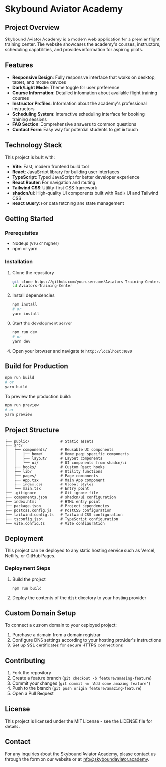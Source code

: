 # Skybound Aviator Academy

## Project Overview

Skybound Aviator Academy is a modern web application for a premier flight training center. The website showcases the academy's courses, instructors, scheduling capabilities, and provides information for aspiring pilots.

## Features

- **Responsive Design**: Fully responsive interface that works on desktop, tablet, and mobile devices
- **Dark/Light Mode**: Theme toggle for user preference
- **Course Information**: Detailed information about available flight training courses
- **Instructor Profiles**: Information about the academy's professional instructors
- **Scheduling System**: Interactive scheduling interface for booking training sessions
- **FAQ Section**: Comprehensive answers to common questions
- **Contact Form**: Easy way for potential students to get in touch

## Technology Stack

This project is built with:

- **Vite**: Fast, modern frontend build tool
- **React**: JavaScript library for building user interfaces
- **TypeScript**: Typed JavaScript for better developer experience
- **React Router**: For navigation and routing
- **Tailwind CSS**: Utility-first CSS framework
- **shadcn/ui**: High-quality UI components built with Radix UI and Tailwind CSS
- **React Query**: For data fetching and state management

## Getting Started

### Prerequisites

- Node.js (v16 or higher)
- npm or yarn

### Installation

1. Clone the repository
   ```bash
   git clone https://github.com/yourusername/Aviators-Training-Center.git
   cd Aviators-Training-Center
   ```

2. Install dependencies
   ```bash
   npm install
   # or
   yarn install
   ```

3. Start the development server
   ```bash
   npm run dev
   # or
   yarn dev
   ```

4. Open your browser and navigate to `http://localhost:8080`

## Build for Production

```bash
npm run build
# or
yarn build
```

To preview the production build:

```bash
npm run preview
# or
yarn preview
```

## Project Structure

```
├── public/              # Static assets
├── src/
│   ├── components/      # Reusable UI components
│   │   ├── home/        # Home page specific components
│   │   ├── layout/      # Layout components
│   │   └── ui/          # UI components from shadcn/ui
│   ├── hooks/           # Custom React hooks
│   ├── lib/             # Utility functions
│   ├── pages/           # Page components
│   ├── App.tsx          # Main App component
│   ├── index.css        # Global styles
│   └── main.tsx         # Entry point
├── .gitignore           # Git ignore file
├── components.json      # shadcn/ui configuration
├── index.html           # HTML entry point
├── package.json         # Project dependencies
├── postcss.config.js    # PostCSS configuration
├── tailwind.config.ts   # Tailwind CSS configuration
├── tsconfig.json        # TypeScript configuration
└── vite.config.ts       # Vite configuration
```

## Deployment

This project can be deployed to any static hosting service such as Vercel, Netlify, or GitHub Pages.

### Deployment Steps

1. Build the project
   ```bash
   npm run build
   ```

2. Deploy the contents of the `dist` directory to your hosting provider

## Custom Domain Setup

To connect a custom domain to your deployed project:

1. Purchase a domain from a domain registrar
2. Configure DNS settings according to your hosting provider's instructions
3. Set up SSL certificates for secure HTTPS connections

## Contributing

1. Fork the repository
2. Create a feature branch (`git checkout -b feature/amazing-feature`)
3. Commit your changes (`git commit -m 'Add some amazing feature'`)
4. Push to the branch (`git push origin feature/amazing-feature`)
5. Open a Pull Request

## License

This project is licensed under the MIT License - see the LICENSE file for details.

## Contact

For any inquiries about the Skybound Aviator Academy, please contact us through the form on our website or at info@skyboundaviator.academy.
